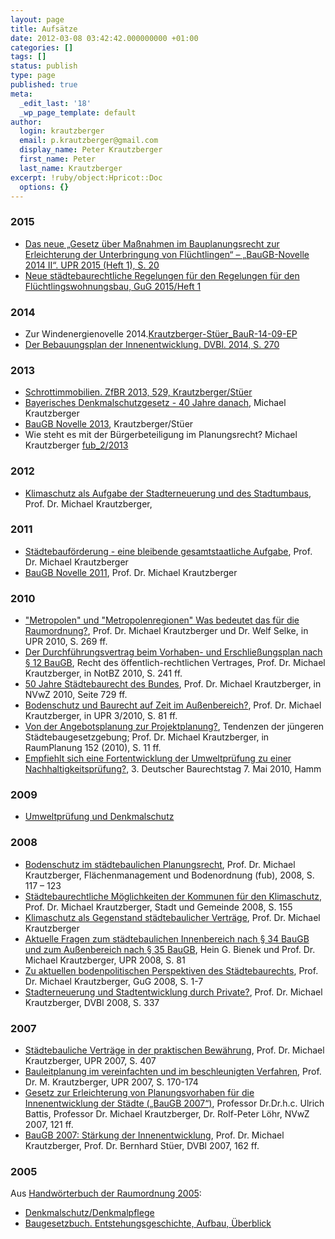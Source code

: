 ```yaml
---
layout: page
title: Aufsätze
date: 2012-03-08 03:42:42.000000000 +01:00
categories: []
tags: []
status: publish
type: page
published: true
meta:
  _edit_last: '18'
  _wp_page_template: default
author:
  login: krautzberger
  email: p.krautzberger@gmail.com
  display_name: Peter Krautzberger
  first_name: Peter
  last_name: Krautzberger
excerpt: !ruby/object:Hpricot::Doc
  options: {}
---
```

### 2015

*   [Das neue „Gesetz über Maßnahmen im Bauplanungsrecht zur Erleichterung der Unterbringung von Flüchtlingen“ – „BauGB-Novelle 2014 II“.  UPR 2015 (Heft 1), S. 20](/assets/2012/03/UPR-2015-Heft-1-S.-201.pdf)
*   [Neue städtebaurechtliche Regelungen für den Regelungen für den Flüchtlingswohnungsbau, GuG 2015/Heft 1](/assets/2012/03/GuG.2015.pdf)


### 2014

*   Zur Windenergienovelle 2014.[Krautzberger-Stüer_BauR-14-09-EP](/assets/2011/03/Krautzberger-Stüer_BauR-14-09-EP.pdf)
*   [Der Bebauungsplan der Innenentwicklung. DVBl. 2014, S. 270](/assets/2012/03/Krautzberger-Para-13a-DBVL-2014-S270.pdf)

### 2013

*   [Schrottimmobilien. ZfBR 2013, 529, Krautzberger/Stüer](/assets/2012/03/Schrottimmobilien.-ZfBR-2013-529.pdf)
*   [Bayerisches Denkmalschutzgesetz - 40 Jahre danach](/assets/2012/03/Bayerisches-Denkmalschutzgesetz-40-Jahre-danach.pdf), Michael Krautzberger
*   [BauGB Novelle 2013](/assets/2012/03/dvbl1313.pdf), Krautzberger/Stüer
*   Wie steht es mit der Bürgerbeteiligung im Planungsrecht?  Michael Krautzberger [fub_2/2013](/assets/2012/03/0_fub_2_13_Krautzberger1.pdf)

### 2012

*   [Klimaschutz als Aufgabe der Stadterneuerung und des Stadtumbaus](/assets/2012/03/201202.pdf), Prof. Dr. Michael Krautzberger, 

### 2011

*   [Städtebauförderung - eine bleibende gesamtstaatliche Aufgabe](/assets/2012/03/Städtebauförderung-eine-bleibende-gesamtstaatliche-Aufgabe.pdf), Prof. Dr. Michael Krautzberger
*   [BauGB Novelle 2011](/assets/2012/03/BauGB-Novelle-20111.pdf), Prof. Dr. Michael Krautzberger

### 2010

*   ["Metropolen" und "Metropolenregionen" Was bedeutet das für die Raumordnung?](/assets/2012/03/Metroplen_und_Metropolregionen.pdf), Prof. Dr. Michael Krautzberger und Dr. Welf Selke, in UPR 2010, S. 269 ff.
*   [Der Durchführungsvertrag beim Vorhaben- und Erschließungsplan nach § 12 BauGB](http://www.krautzberger.info/file/page/aufsaetze_vortraege/durchfuehrungsvertrag_30062006.pdf), Recht des öffentlich-rechtlichen Vertrages, Prof. Dr. Michael Krautzberger, in NotBZ 2010, S. 241 ff.
*   [50 Jahre Städtebaurecht des Bundes](/assets/2012/03/50JahreStaedtebaurecht.pdf), Prof. Dr. Michael Krautzberger, in NVwZ 2010, Seite 729 ff.
*   [Bodenschutz und Baurecht auf Zeit im Außenbereich?](/assets/2012/03/Bodenschutz+BaurechtaufZeitimAußenbereich_MK.pdf), Prof. Dr. Michael Krautzberger, in UPR 3/2010, S. 81 ff.
*   [Von der Angebotsplanung zur Projektplanung?](/assets/2012/03/152-02_Krautzberger.pdf), Tendenzen der jüngeren Städtebaugesetzgebung; Prof. Dr. Michael Krautzberger, in RaumPlanung 152 (2010), S. 11 ff.
*   [Empfiehlt sich eine Fortentwicklung der Umweltprüfung zu einer Nachhaltigkeitsprüfung?](/assets/2012/03/Baugerichtstag-2010.pdf), 3. Deutscher Baurechtstag 7. Mai 2010, Hamm

### 2009

*   [Umweltprüfung und Denkmalschutz](/assets/2012/03/Umweltpruefung_und_Denkmalschutz_Krautzberger_2009.pdf)

### 2008

*   [Bodenschutz im städtebaulichen Planungsrecht](/assets/2012/03/Krautzberger_Bodenschutz_fub2008_117.pdf), Prof. Dr. Michael Krautzberger, Flächenmanagement und Bodenordnung (fub), 2008, S. 117 – 123
*   [Städtebaurechtliche Möglichkeiten der Kommunen für den Klimaschutz](/assets/2012/03/Krautzberger_Stadt_und_Gemeinde_08_155.pdf), Prof. Dr. Michael Krautzberger, Stadt und Gemeinde 2008, S. 155
*   [Klimaschutz als Gegenstand städtebaulicher Verträge](/assets/2012/03/Klimaschutz_als_Gegenstand_staedtebaulicher_Vertraege_VHW.pdf), Prof. Dr. Michael Krautzberger
*   [Aktuelle Fragen zum städtebaulichen Innenbereich nach § 34 BauGB und zum Außenbereich nach § 35 BauGB](/assets/2012/03/UPR_2008_aktuelle_fragen_zum_staedtebaulichen_innenbereich_und_zum_aussenbereich.pdf), Hein G. Bienek und Prof. Dr. Michael Krautzberger, UPR 2008, S. 81
*   [Zu aktuellen bodenpolitischen Perspektiven des Städtebaurechts](/assets/2012/03/GuG_2008_Zu_aktuellen_bodenpolitischen_Perspektiven_des_Staedtebaurechts.pdf), Prof. Dr. Michael Krautzberger, GuG 2008, S. 1-7
*   [Stadterneuerung und Stadtentwicklung durch Private?](/assets/2012/03/DVBl_Stadterneuerung_und_Stadtentwicklung_durch_Private.pdf), Prof. Dr. Michael Krautzberger, DVBl 2008, S. 337

### 2007

*   [Städtebauliche Verträge in der praktischen Bewährung](/assets/2012/03/UPR_2007_Staedtebauliche_Vertraege_in_der_praktischen_Bewaehrung.pdf), Prof. Dr. Michael Krautzberger, UPR 2007, S. 407
*   [Bauleitplanung im vereinfachten und im beschleunigten Verfahren](/assets/2012/03/upr_2007-170_krautzberger.pdf), Prof. Dr. M. Krautzberger, UPR 2007, S. 170-174
*   [Gesetz zur Erleichterung von Planungsvorhaben für die Innenentwicklung der Städte („BauGB 2007“)](/assets/2012/03/NVwZ_2007_121-BKL_BauGB_2007.pdf), Professor Dr.Dr.h.c. Ulrich Battis, Professor Dr. Michael Krautzberger, Dr. Rolf-Peter Löhr, NVwZ 2007, 121 ff.
*   [BauGB 2007: Stärkung der Innenentwicklung](/assets/2012/03/dvbl0307.Krautzberger.Stueer.pdf), Prof. Dr. Michael Krautzberger, Prof. Dr. Bernhard Stüer, DVBl 2007, 162 ff.

### 2005

Aus [Handwörterbuch der Raumordnung 2005](http://www.arl-net.de/veroe/HWB_2005.html):

*   [Denkmalschutz/Denkmalpflege](/assets/2012/03/Denkmalschutz.pdf)
*   [Baugesetzbuch. Entstehungsgeschichte, Aufbau, Überblick](/assets/2012/03/Baugesetzbuch.pdf)
